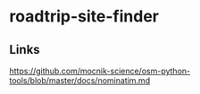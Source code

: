 # roadtrip-site-finder
## Links
https://github.com/mocnik-science/osm-python-tools/blob/master/docs/nominatim.md